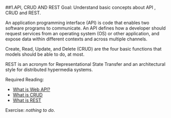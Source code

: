 ##1.API, CRUD AND REST
Goal: Understand basic concepts about API , CRUD and REST.

An application programming interface (API) is code that enables two software programs to communicate. An API defines how a developer should request services from an operating system (OS) or other application, and expose data within different contexts and across multiple channels.

Create, Read, Update, and Delete (CRUD) are the four basic functions that models should be able to do, at most.

REST is an acronym for Representational State Transfer and an architectural style for distributed hypermedia systems.

Required Reading:
 - [What is Web API?](https://www.tutorialsteacher.com/webapi/what-is-web-api)
 - [What is CRUD](https://www.codecademy.com/article/what-is-crud)
 - [What is REST](https://www.codecademy.com/article/what-is-rest)

Exercise: *nothing to do*.
